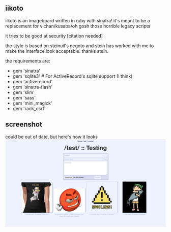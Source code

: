 iikoto
------

iikoto is an imageboard written in ruby with sinatra!
it's meant to be a replacement for vichan/kusaba/oh gosh those horrible legacy scripts

it tries to be good at security [citation needed]

the style is based on steinuil's negoto and stein has worked with me to
make the interface look acceptable. thanks stein.

the requirements are:
- gem 'sinatra'
- gem 'sqlite3' # For ActiveRecord's sqlite support (I think)
- gem 'activerecord'
- gem 'sinatra-flash'
- gem 'slim'
- gem 'sass'
- gem 'mini_magick'
- gem 'rack_csrf'

screenshot
----------
could be out of date, but here's how it looks
![screenshot](/screenshot.png)
